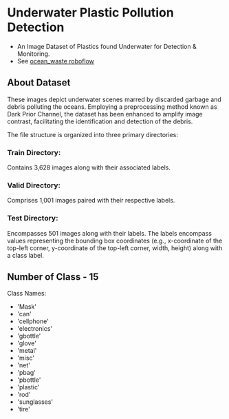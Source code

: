 # Underwater Plastic Pollution Detection
- An Image Dataset of Plastics found Underwater for Detection & Monitoring.
- See [ocean_waste roboflow](https://universe.roboflow.com/object-detect-dmjpt/ocean_waste/dataset/1)

## About Dataset
These images depict underwater scenes marred by discarded garbage and debris polluting the oceans. Employing a preprocessing method known as Dark Prior Channel, the dataset has been enhanced to amplify image contrast, facilitating the identification and detection of the debris.

The file structure is organized into three primary directories:

### Train Directory:
Contains 3,628 images along with their associated labels.

### Valid Directory:
Comprises 1,001 images paired with their respective labels.

### Test Directory:
Encompasses 501 images along with their labels.
The labels encompass values representing the bounding box coordinates (e.g., x-coordinate of the top-left corner, y-coordinate of the top-left corner, width, height) along with a class label.

## Number of Class - 15
Class Names: 
- 'Mask'
- 'can' 
- 'cellphone' 
- 'electronics' 
- 'gbottle'
- 'glove'
- 'metal' 
- 'misc'
- 'net'
- 'pbag'
- 'pbottle'
- 'plastic'
- 'rod'
- 'sunglasses'
- 'tire'